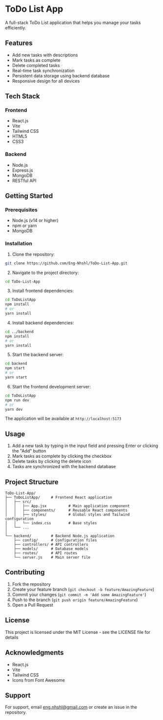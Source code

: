 # ToDo List App

A full-stack ToDo List application that helps you manage your tasks efficiently.

## Features

- Add new tasks with descriptions
- Mark tasks as complete
- Delete completed tasks
- Real-time task synchronization
- Persistent data storage using backend database
- Responsive design for all devices

## Tech Stack

### Frontend
- React.js
- Vite
- Tailwind CSS
- HTML5
- CSS3

### Backend
- Node.js
- Express.js
- MongoDB
- RESTful API

## Getting Started

### Prerequisites

- Node.js (v14 or higher)
- npm or yarn
- MongoDB

### Installation

1. Clone the repository:
```bash
git clone https://github.com/Eng-Nhshl/ToDo-List-App.git
```

2. Navigate to the project directory:
```bash
cd ToDo-List-App
```

3. Install frontend dependencies:
```bash
cd ToDoListApp
npm install
# or
yarn install
```

4. Install backend dependencies:
```bash
cd ../backend
npm install
# or
yarn install
```

5. Start the backend server:
```bash
cd backend
npm start
# or
yarn start
```

6. Start the frontend development server:
```bash
cd ToDoListApp
npm run dev
# or
yarn dev
```

The application will be available at `http://localhost:5173`

## Usage

1. Add a new task by typing in the input field and pressing Enter or clicking the "Add" button
2. Mark tasks as complete by clicking the checkbox
3. Delete tasks by clicking the delete icon
4. Tasks are synchronized with the backend database

## Project Structure

```
ToDo-List-App/
├── ToDoListApp/     # Frontend React application
│   ├── src/
│   │   ├── App.jsx          # Main application component
│   │   ├── components/      # Reusable React components
│   │   ├── styles/          # Global styles and Tailwind configuration
│   │   └── index.css        # Base styles
│   └── ...
│
└── backend/         # Backend Node.js application
    ├── config/      # Configuration files
    ├── controllers/ # API controllers
    ├── models/      # Database models
    ├── routes/      # API routes
    └── server.js    # Main server file
```

## Contributing

1. Fork the repository
2. Create your feature branch (`git checkout -b feature/AmazingFeature`)
3. Commit your changes (`git commit -m 'Add some AmazingFeature'`)
4. Push to the branch (`git push origin feature/AmazingFeature`)
5. Open a Pull Request

## License

This project is licensed under the MIT License - see the LICENSE file for details

## Acknowledgments

- React.js
- Vite
- Tailwind CSS
- Icons from Font Awesome

## Support

For support, email eng.nhshl@gmail.com or create an issue in the repository.
